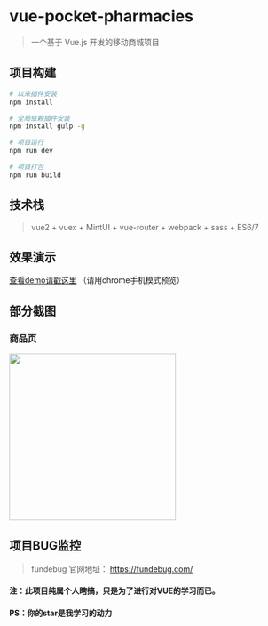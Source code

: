 # vue-pocket-pharmacies

> 一个基于 Vue.js 开发的移动商城项目

## 项目构建

``` bash
# 以来插件安装
npm install

# 全局依赖插件安装
npm install gulp -g

# 项目运行
npm run dev

# 项目打包
npm run build

```
## 技术栈
> vue2 + vuex + MintUI + vue-router + webpack + sass + ES6/7

## 效果演示
[查看demo请戳这里](https://codeyoyo.github.io/seller-app/dist/) （请用chrome手机模式预览）

## 部分截图
### 商品页
<img width='300px' src="https://codeyoyo.github.io/seller-app/resource/01.jpg" />

## 项目BUG监控

> fundebug 官网地址： https://fundebug.com/

#### 注：此项目纯属个人瞎搞，只是为了进行对VUE的学习而已。
#### PS：你的star是我学习的动力